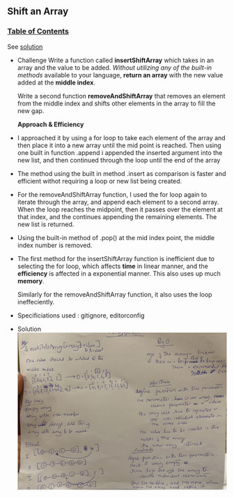 ## __Shift an Array__
### [Table of Contents](../../../README.md)
See [solution](array_shift.py)



  * Challenge
  Write a function called __insertShiftArray__ which takes in an array and the value to be added. _Without utilizing any of the built-in methods_ available to your language, __return an array__ with the new value added at the __middle index__.

    Write a second function __removeAndShiftArray__ that removes an element from the middle index and shifts other elements in the array to fill the new gap.

     __Approach & Efficiency__
* I approached it by using a for loop to take each element of the array and then place it into a new array until the mid point is reached.  Then using one built in function .append i appended the inserted argument into the new list, and then continued through the loop until the end of the array
* The method using the built in method .insert as comparison is faster and efficient withot requiring a loop or new list being created.

* For the removeAndShiftArray function, I used the for loop again to iterate through the array, and append each element to a second array. When the loop reaches the midpoint, then it passes over the element at that index, and the continues appending the remaining elements. The new list is returned.

* Using the built-in method of .pop() at the mid index point, the middle index number is removed.

 * The first method for the insertShiftArray function is inefficient due to selecting the for loop, which affects __time__ in linear manner, and the __efficiency__ is affected in a exponential manner. This also uses up much __memory__.

    Similarly for the removeAndShiftArray function, it also uses the loop ineffeciently.

  * Specificiations used :     gitignore, editorconfig

  * Solution
![whiteboard](../../assets/array-shift.jpg)
